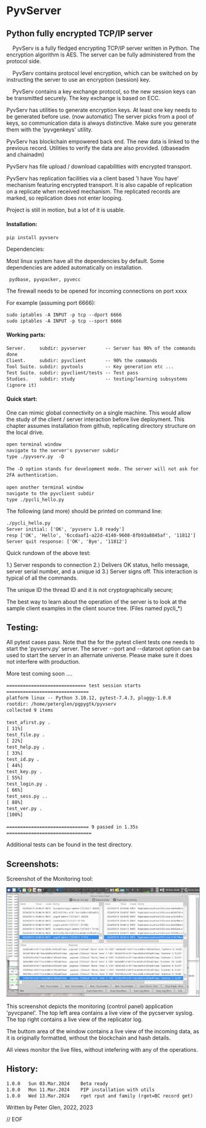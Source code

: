 #  PyvServer
## 	Python fully encrypted TCP/IP server

 &nbsp; &nbsp; PyvServ is a fully fledged encrypting TCP/IP server written in Python. The
encryption algorithm is AES. The server can be fully administered from
the protocol side.

 &nbsp; &nbsp; PyvServ contains protocol level encryption, which can be switched on by
instructing the server to use an encryption (session) key.

 &nbsp; &nbsp; PyvServ contains a key exchange protocol, so the new session keys
can be transmitted securely. The key exchange is based on ECC.

 PyvServ has utilities to generate encryption keys. At least one
key needs to be generated before use. (now automatic) The server picks from
a pool of keys, so communication data is always distinctive. Make sure you
generate them with the 'pyvgenkeys' utility.

 PyvServ has blockchain empowered back end. The new data is linked to the
previous record. Utilities to verify the data are also provided.
(dbaseadm and chainadm)

 PyvServ has file upload / download capabilities with encrypted transport.

 PyvServ has replication facilities via a client based 'I have You have'
 mechanism featuring encrypted transport. It is also capable of replication
 on a replicate when received mechanism. The replicated records are marked,
 so replication does not enter looping.

 Project is still in motion, but a lot of it is usable.

#### Installation:

    pip install pyvserv

 Dependencies:

 Most linux system have all the dependencies by default. Some dependencies
 are added automatically on installation.

     pydbase, pyvpacker, pyvecc

 The firewall needs to be opened for incoming connections on port xxxx

For example (assuming port 6666):

    sudo iptables -A INPUT -p tcp --dport 6666
    sudo iptables -A INPUT -p tcp --sport 6666

#### Working parts:

    Server.     subdir: pyvserver       -- Server has 90% of the commands done
    Client.     subdir: pyvclient       -- 90% the commands
    Tool Suite. subdir: pyvtools        -- Key generation etc ...
    Test Suite. subdir: pyvclient/tests -- Test pass
    Studies.    subdir: study           -- testing/learning subsystems (ignore it)

#### Quick start:

 One can mimic global connectivity on a single machine. This would allow the study
of the client / server interaction before live deployment. This
chapter assumes installation from github, replicating directory
structure on the local drive.

    open terminal window
    navigate to the server's pyvserver subdir
    type ./pyvserv.py  -D

    The -D option stands for development mode. The server will not ask for
    2FA authentication.

    open another terminal window
    navigate to the pyvclient subdir
    type ./pycli_hello.py

The following (and more) should be printed on command line:

    ./pycli_hello.py
    Server initial: ['OK', 'pyvserv 1.0 ready']
    resp ['OK', 'Hello', '6ccdaaf1-a22d-4140-9608-8fb93a8845af', '11812']
    Server quit response: ['OK', 'Bye', '11812']

Quick rundown of the above test:

1.) Server responds to connection
2.) Delivers OK status, hello message, server serial number, and a unique id
3.) Server signs off. This interaction is typical of all the commands.

 The unique ID the thread ID and it is not cryptographically secure;

 The best way to learn about the operation of the server is to look at the
sample client examples in the client source tree. (Files named pycli_*)

## Testing:

 All pytest cases pass. Note that the for the pytest client tests one needs to
 start the 'pyvserv.py' server.
 The server --port and --dataroot option can ba used to start the server in an alternate
 universe.  Please make sure it does not interfere with production.

   More test coming soon ....

    ============================= test session starts ==============================
    platform linux -- Python 3.10.12, pytest-7.4.3, pluggy-1.0.0
    rootdir: /home/peterglen/pgpygtk/pyvserv
    collected 9 items

    test_afirst.py .                                                         [ 11%]
    test_file.py .                                                           [ 22%]
    test_help.py .                                                           [ 33%]
    test_id.py .                                                             [ 44%]
    test_key.py .                                                            [ 55%]
    test_login.py .                                                          [ 66%]
    test_sess.py ..                                                          [ 88%]
    test_ver.py .                                                            [100%]

    ============================== 9 passed in 1.35s ===============================

Additional tests can be found in the test directory.

## Screenshots:

Screenshot of the Monitoring tool:

![Screen Shot](montool.png)

 This screenshot depicts the monitoring (control panel) application 'pyvcpanel'.
The top left area contains a live view of the pycserver syslog. The top right
contains a live view of the replicator log.

 The buttom area of the window contains a live view of the incoming data, as it is
originally formatted, without the blockchain and hash details.

  All views monitor the live files, without intefering with any of the operations.


## History:

    1.0.0   Sun 03.Mar.2024    Beta ready
    1.0.0   Mon 11.Mar.2024    PIP installation with utils
    1.0.0   Wed 13.Mar.2024    rget rput and family (rget=BC record get)

Written by Peter Glen, 2022, 2023

// EOF


